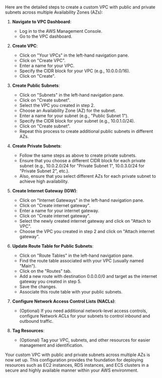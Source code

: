 Here are the detailed steps to create a custom VPC with public and private subnets across multiple Availability Zones (AZs):

1. **Navigate to VPC Dashboard**:
   - Log in to the AWS Management Console.
   - Go to the VPC dashboard.

2. **Create VPC**:
   - Click on "Your VPCs" in the left-hand navigation pane.
   - Click on "Create VPC".
   - Enter a name for your VPC.
   - Specify the CIDR block for your VPC (e.g., 10.0.0.0/16).
   - Click on "Create".

3. **Create Public Subnets**:
   - Click on "Subnets" in the left-hand navigation pane.
   - Click on "Create subnet".
   - Select the VPC you created in step 2.
   - Choose an Availability Zone (AZ) for the subnet.
   - Enter a name for your subnet (e.g., "Public Subnet 1").
   - Specify the CIDR block for your subnet (e.g., 10.0.1.0/24).
   - Click on "Create subnet".
   - Repeat this process to create additional public subnets in different AZs.

4. **Create Private Subnets**:
   - Follow the same steps as above to create private subnets.
   - Ensure that you choose a different CIDR block for each private subnet (e.g., 10.0.2.0/24 for "Private Subnet 1", 10.0.3.0/24 for "Private Subnet 2", etc.).
   - Also, ensure that you select different AZs for each private subnet to achieve high availability.

5. **Create Internet Gateway (IGW)**:
   - Click on "Internet Gateways" in the left-hand navigation pane.
   - Click on "Create internet gateway".
   - Enter a name for your internet gateway.
   - Click on "Create internet gateway".
   - Select the newly created internet gateway and click on "Attach to VPC".
   - Choose the VPC you created in step 2 and click on "Attach internet gateway".

6. **Update Route Table for Public Subnets**:
   - Click on "Route Tables" in the left-hand navigation pane.
   - Find the route table associated with your VPC (usually named "Main").
   - Click on the "Routes" tab.
   - Add a new route with destination 0.0.0.0/0 and target as the internet gateway you created in step 5.
   - Save the changes.
   - Associate this route table with your public subnets.

7. **Configure Network Access Control Lists (NACLs)**:
   - (Optional) If you need additional network-level access controls, configure Network ACLs for your subnets to control inbound and outbound traffic.

8. **Tag Resources**:
   - (Optional) Tag your VPC, subnets, and other resources for easier management and identification.

Your custom VPC with public and private subnets across multiple AZs is now set up. This configuration provides the foundation for deploying resources such as EC2 instances, RDS instances, and ECS clusters in a secure and highly available manner within your AWS environment.
